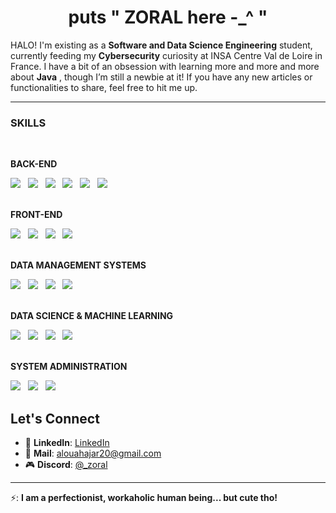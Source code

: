 

<h1 align="center">puts " ZORAL here -_^ " </h1>

<!-- The paragraph content -->
<p>
  HALO! I'm existing as a <strong>Software and Data Science Engineering</strong> student, currently feeding my <strong>Cybersecurity</strong> curiosity at INSA Centre Val de Loire in France. I have a bit of an obsession with learning more and more and more about <strong>Java</strong> , though I’m still a newbie at it! If you have any new articles or functionalities to share, feel free to hit me up.
</p>

---
###  SKILLS

<br>

 **BACK-END**  
<div>
  <span><img src="https://img.shields.io/badge/Java-007396?style=for-the-badge&logo=openjdk&logoColor=white"></span> &nbsp;
  <span><img src="https://img.shields.io/badge/Spring%20Boot-6DB33F?style=for-the-badge&logo=springboot&logoColor=white"></span> &nbsp;
  <span><img src="https://img.shields.io/badge/Ruby_on_Rails-CC0000?style=for-the-badge&logo=rubyonrails&logoColor=white"></span> &nbsp;
  <span><img src="https://img.shields.io/badge/PHP-777BB4?style=for-the-badge&logo=php&logoColor=white"></span> &nbsp;
  <span><img src="https://img.shields.io/badge/Node.js-339933?style=for-the-badge&logo=nodedotjs&logoColor=white"></span> &nbsp;
  <span><img src="https://img.shields.io/badge/Express.js-000000?style=for-the-badge&logo=express&logoColor=white"></span> &nbsp;
</div>

<br>

 **FRONT-END**  
<div>
  <span><img src="https://img.shields.io/badge/React-61DAFB?style=for-the-badge&logo=react&logoColor=white"></span> &nbsp;
  <span><img src="https://img.shields.io/badge/SHADCN/UI-4B0082?style=for-the-badge"></span> &nbsp;
  <span><img src="https://img.shields.io/badge/Tailwind%20CSS-06B6D4?style=for-the-badge&logo=tailwindcss&logoColor=white"></span> &nbsp;
  <span><img src="https://img.shields.io/badge/JavaScript-F7DF1E?style=for-the-badge&logo=javascript&logoColor=white"></span> &nbsp;
</div>

<br>

 **DATA MANAGEMENT SYSTEMS**  
<div>
  <span><img src="https://img.shields.io/badge/MongoDB-47A248?style=for-the-badge&logo=mongodb&logoColor=white"></span> &nbsp;
  <span><img src="https://img.shields.io/badge/MySQL-4479A1?style=for-the-badge&logo=mysql&logoColor=white"></span> &nbsp;
  <span><img src="https://img.shields.io/badge/Oracle-F80000?style=for-the-badge&logo=oracle&logoColor=white"></span> &nbsp;
  <span><img src="https://img.shields.io/badge/PostgreSQL-4169E1?style=for-the-badge&logo=postgresql&logoColor=white"></span> &nbsp;
</div>

<br>

 **DATA SCIENCE & MACHINE LEARNING**  
<div>
  <span><img src="https://img.shields.io/badge/Python-3776AB?style=for-the-badge&logo=python&logoColor=white"></span> &nbsp;
  <span><img src="https://img.shields.io/badge/Ruby-CC342D?style=for-the-badge&logo=ruby&logoColor=white"></span> &nbsp;
  <span><img src="https://img.shields.io/badge/Machine%20Learning-FF6F00?style=for-the-badge"></span> &nbsp;
  <span><img src="https://img.shields.io/badge/Deep%20Learning-276DC3?style=for-the-badge"></span> &nbsp;
</div>

<br>

 **SYSTEM ADMINISTRATION**  
<div>
    <span><img src="https://img.shields.io/badge/SELinux-8E2F82?style=for-the-badge"></span> &nbsp;
  <span><img src="https://img.shields.io/badge/GitHub%20Actions-2088FF?style=for-the-badge&logo=githubactions&logoColor=white"></span> &nbsp;
  <span><img src="https://img.shields.io/badge/GitLab%20CI/CD-FC6D26?style=for-the-badge&logo=gitlab&logoColor=white"></span> &nbsp;

</div>



## Let's Connect

- 💼 **LinkedIn**: [LinkedIn](https://www.linkedin.com/in/hajaraloua-759502247/)
- 📧 **Mail**: [alouahajar20@gmail.com](mailto:alouahajar20@gmail.com)
- 🎮 **Discord**: [@_zoral](https://discord.gg/FbDmH9fj)


---
⚡: **I am a perfectionist, workaholic human being... but cute tho!** 

